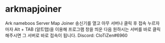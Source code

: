 # arkmapjoiner
Ark nameboos Server Map Joiner
송신기를 열고 아무 서버나 클릭 후 접속 누르자마자 Alt + TAB (알트탭)을 이용해 프로그램 창을 띄운 다음 원하시는 서버를 바로 클릭해주시면 그 서버로 바로 접속이 됩니다. 
Discord: CloTiZen#6960
